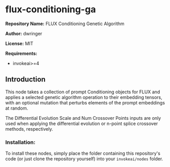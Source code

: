 # flux-conditioning-ga

**Repository Name:** FLUX Conditioning Genetic Algorithm

**Author:** dwringer

**License:** MIT

**Requirements:**
- invokeai>=4

## Introduction
This node takes a collection of prompt Conditioning objects for FLUX and applies a selected genetic algorithm operation to their embedding tensors, with an optional mutation that perturbs elements of the prompt embeddings at random.

The Differential Evolution Scale and Num Crossover Points inputs are only used when applying the differential evolution or n-point splice crossover methods, respectively.

### Installation:

To install these nodes, simply place the folder containing this
repository's code (or just clone the repository yourself) into your
`invokeai/nodes` folder.

